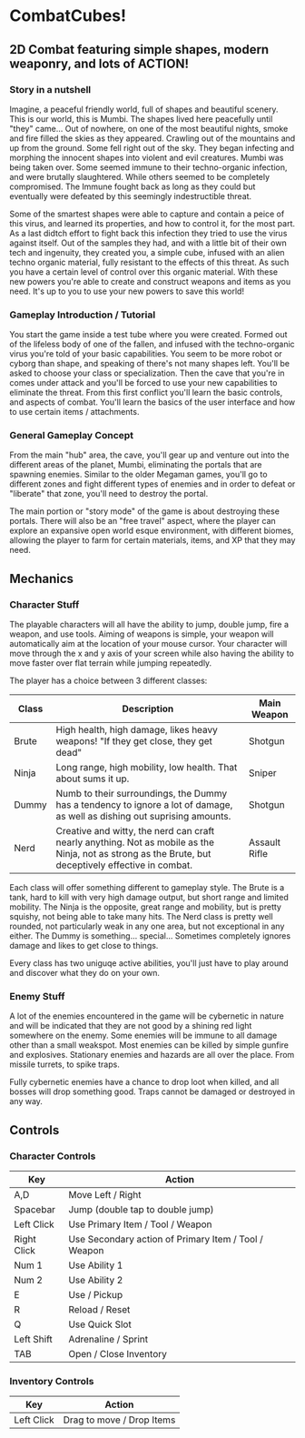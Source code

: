 # CombatCubes!

## 2D Combat featuring simple shapes, modern weaponry, and lots of ACTION! 

### Story in a nutshell

Imagine, a peaceful friendly world, full of shapes and beautiful scenery. This is our world, this is Mumbi. The shapes lived here peacefully until "they" came... Out of nowhere, on one of the most beautiful nights, smoke and fire filled the skies as they appeared. Crawling out of the mountains and up from the ground. Some fell right out of the sky. They began infecting and morphing the innocent shapes into violent and evil creatures. Mumbi was being taken over. Some seemed immune to their techno-organic infection, and were brutally slaughtered. While others seemed to be completely compromised. The Immune fought back as long as they could but eventually were defeated by this seemingly indestructible threat. 
          
Some of the smartest shapes were able to capture and contain a peice of this virus, and learned its properties, and how to control it, for the most part. As a last didtch effort to fight back this infection they tried to use the virus against itself. Out of the samples they had, and with a little bit of their own tech and ingenuity, they created you, a simple cube, infused with an alien techno organic material, fully resistant to the effects of this threat. As such you have a certain level of control over this organic material. With these new powers you're able to create and construct weapons and items as you need. It's up to you to use your new powers to save this world! 


### Gameplay Introduction / Tutorial

You start the game inside a test tube where you were created. Formed out of the lifeless body of one of the fallen, and infused with the techno-organic virus you're told of your basic capabilities. You seem to be more robot or cyborg than shape, and speaking of there's not many shapes left. You'll be asked to choose your class or specialization. Then the cave that you're in comes under attack and you'll be forced to use your new capabilities to eliminate the threat. From this first conflict you'll learn the basic controls, and aspects of combat. You'll learn the basics of the user interface and how to use certain items / attachments. 

### General Gameplay Concept

From the main "hub" area, the cave, you'll gear up and venture out into the different areas of the planet, Mumbi, eliminating the portals that are spawning enemies. Similar to the older Megaman games, you'll go to different zones and fight different types of enemies and in order to defeat or "liberate" that zone, you'll need to destroy the portal. 

The main portion or "story mode" of the game is about destroying these portals. There will also be an "free travel" aspect, where the player can explore an expansive open world esque environment, with different biomes, allowing the player to farm for certain materials, items, and XP that they may need. 

## Mechanics

### Character Stuff

The playable characters will all have the ability to jump, double jump, fire a weapon, and use tools. Aiming of weapons is simple, your weapon will automatically aim at the location of your mouse cursor. Your character will move through the x and y axis of your screen while also having the ability to move faster over flat terrain while jumping repeatedly. 

The player has a choice between 3 different classes: 

| Class | Description | Main Weapon |
|-------|-------------|-------------|
|Brute|High health, high damage, likes heavy weapons! "If they get close, they get dead" |Shotgun|
|Ninja|Long range, high mobility, low health. That about sums it up.|Sniper|
|Dummy|Numb to their surroundings, the Dummy has a tendency to ignore a lot of damage, as well as dishing out suprising amounts. |Shotgun|
|Nerd|Creative and witty, the nerd can craft nearly anything. Not as mobile as the Ninja, not as strong as the Brute, but deceptively effective in combat. |Assault Rifle|

Each class will offer something different to gameplay style. The Brute is a tank, hard to kill with very high damage output, but short range and limited mobility. The Ninja is the opposite, great range and mobility, but is pretty squishy, not being able to take many hits. The Nerd class is pretty well rounded, not particularly weak in any one area, but not exceptional in any either. The Dummy is something... special... Sometimes completely ignores damage and likes to get close to things. 

Every class has two uniguqe active abilities, you'll just have to play around and discover what they do on your own. 

### Enemy Stuff

A lot of the enemies encountered in the game will be cybernetic in nature and will be indicated that they are not good by a shining red light somewhere on the enemy. Some enemies will be immune to all damage other than a small weakspot. Most enemies can be killed by simple gunfire and explosives. Stationary enemies and hazards are all over the place. From missile turrets, to spike traps.

Fully cybernetic enemies have a chance to drop loot when killed, and all bosses will drop something good. Traps cannot be damaged or destroyed in any way. 

## Controls

### Character Controls
| Key | Action |
|-----|--------|
|A,D|Move Left / Right|
|Spacebar|Jump (double tap to double jump)|
|Left Click|Use Primary Item / Tool / Weapon|
|Right Click|Use Secondary action of Primary Item / Tool / Weapon|
|Num 1|Use Ability 1|
|Num 2|Use Ability 2|
|E|Use / Pickup|
|R|Reload / Reset|
|Q|Use Quick Slot|
|Left Shift| Adrenaline / Sprint|
|TAB|Open / Close Inventory|

### Inventory Controls
| Key | Action |
|-----|--------|
|Left Click|Drag to move / Drop Items|
